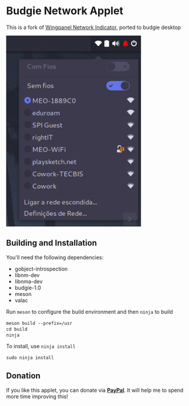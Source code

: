 # Budgie Network Applet
This is a fork of [Wingpanel Network Indicator](https://github.com/elementary/wingpanel-indicator-network), ported to budgie desktop


![Screenshot](data/screenshot.png?raw=true)

## Building and Installation

You'll need the following dependencies:

* gobject-introspection
* libnm-dev
* libnma-dev
* budgie-1.0
* meson
* valac

Run `meson` to configure the build environment and then `ninja` to build

    meson build --prefix=/usr
    cd build
    ninja

To install, use `ninja install`

    sudo ninja install

## Donation

If you like this applet, you can donate via **[PayPal](https://www.paypal.me/danielpinto8zz6)**. It will help me to spend more time improving this!
